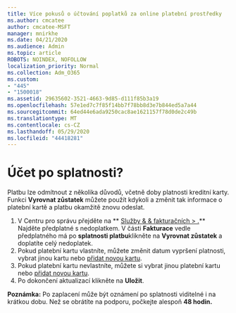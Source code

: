 ```yaml
---
title: Více pokusů o účtování poplatků za online platební prostředky
ms.author: cmcatee
author: cmcatee-MSFT
manager: mnirkhe
ms.date: 04/21/2020
ms.audience: Admin
ms.topic: article
ROBOTS: NOINDEX, NOFOLLOW
localization_priority: Normal
ms.collection: Adm_O365
ms.custom:
- "445"
- "1500018"
ms.assetid: 29635602-3521-4663-9d85-d111f85b3a19
ms.openlocfilehash: 57e1ed7c7f85f14bb7f78bb8d3e7b844ed5a7a44
ms.sourcegitcommit: 64ed44e6ada9250cac8ae1621157f78d0de2c49b
ms.translationtype: MT
ms.contentlocale: cs-CZ
ms.lasthandoff: 05/29/2020
ms.locfileid: "44418281"
---
```

# <a name="past-due-account"></a>Účet po splatnosti?

Platbu lze odmítnout z několika důvodů, včetně doby platnosti kreditní karty. Funkci **Vyrovnat zůstatek** můžete použít kdykoli a změnit tak informace o platební kartě a platbu okamžitě znovu odeslat.

1. V Centru pro správu přejděte na ** [Služby & & fakturačních > .](https://go.microsoft.com/fwlink/p/?linkid=842054)**
Najděte předplatné s nedoplatkem. V části **Fakturace** vedle předplatného má po **splatnosti platbu**klikněte na **Vyrovnat zůstatek** a doplatíte celý nedoplatek.
2. Pokud platební kartu vlastníte, můžete změnit datum vypršení platnosti, vybrat jinou kartu nebo [přidat novou kartu](https://docs.microsoft.com/microsoft-365/commerce/billing-and-payments/manage-payment-methods?view=o365-worldwide).
3. Pokud platební kartu nevlastníte, můžete si vybrat jinou platební kartu nebo [přidat novou kartu](https://docs.microsoft.com/microsoft-365/commerce/billing-and-payments/manage-payment-methods?view=o365-worldwide).
4. Po dokončení aktualizací klikněte na **Uložit**.

**Poznámka:** Po zaplacení může být oznámení po splatnosti viditelné i na krátkou dobu. Než se obrátíte na podporu, počkejte alespoň **48 hodin.**
